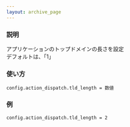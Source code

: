 ```yaml
---
layout: archive_page
---
```

### 説明
アプリケーションのトップドメインの長さを設定  
デフォルトは、「1」

### 使い方
    config.action_dispatch.tld_length = 数値

### 例
    config.action_dispatch.tld_length = 2